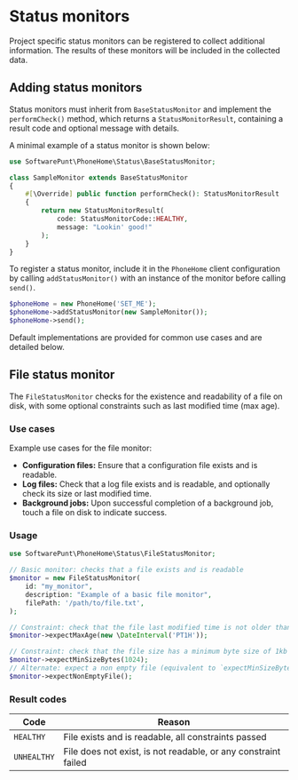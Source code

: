 # Status monitors

Project specific status monitors can be registered to collect additional information. The results of these monitors will
be included in the collected data.

## Adding status monitors

Status monitors must inherit from `BaseStatusMonitor` and implement the `performCheck()` method, which returns a
`StatusMonitorResult`, containing a result code and optional message with details.

A minimal example of a status monitor is shown below:

```php
use SoftwarePunt\PhoneHome\Status\BaseStatusMonitor;

class SampleMonitor extends BaseStatusMonitor
{
    #[\Override] public function performCheck(): StatusMonitorResult
    {
        return new StatusMonitorResult(
            code: StatusMonitorCode::HEALTHY,
            message: "Lookin' good!"
        );
    }
}
```

To register a status monitor, include it in the `PhoneHome` client configuration by calling `addStatusMonitor()` with an
instance of the monitor before calling `send()`.

```php
$phoneHome = new PhoneHome('SET_ME');
$phoneHome->addStatusMonitor(new SampleMonitor());
$phoneHome->send();
```

Default implementations are provided for common use cases and are detailed below.

## File status monitor

The `FileStatusMonitor` checks for the existence and readability of a file on disk, with some optional constraints such as last modified time (max age).

### Use cases

Example use cases for the file monitor:

- **Configuration files:** Ensure that a configuration file exists and is readable.
- **Log files:** Check that a log file exists and is readable, and optionally check its size or last modified time.
- **Background jobs:** Upon successful completion of a background job, touch a file on disk to indicate success.

### Usage

```php
use SoftwarePunt\PhoneHome\Status\FileStatusMonitor;

// Basic monitor: checks that a file exists and is readable
$monitor = new FileStatusMonitor(
    id: "my_monitor",
    description: "Example of a basic file monitor",
    filePath: '/path/to/file.txt',
);

// Constraint: check that the file last modified time is not older than 1 hour
$monitor->expectMaxAge(new \DateInterval('PT1H'));

// Constraint: check that the file size has a minimum byte size of 1kb
$monitor->expectMinSizeBytes(1024);
// Alternate: expect a non empty file (equivalent to `expectMinSizeBytes(1)`):
$monitor->expectNonEmptyFile();
```

### Result codes

| Code        | Reason                                                         |
|-------------|----------------------------------------------------------------|
| `HEALTHY`   | File exists and is readable, all constraints passed            |
| `UNHEALTHY` | File does not exist, is not readable, or any constraint failed |